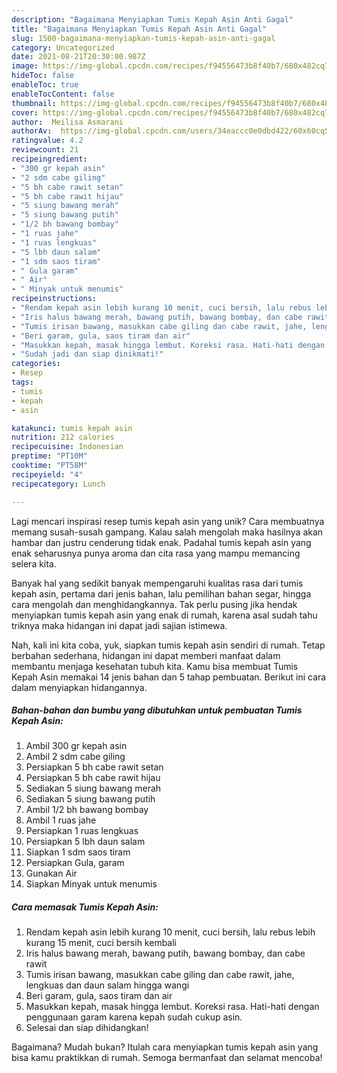 ```yaml
---
description: "Bagaimana Menyiapkan Tumis Kepah Asin Anti Gagal"
title: "Bagaimana Menyiapkan Tumis Kepah Asin Anti Gagal"
slug: 1500-bagaimana-menyiapkan-tumis-kepah-asin-anti-gagal
category: Uncategorized
date: 2021-08-21T20:30:00.987Z
image: https://img-global.cpcdn.com/recipes/f94556473b8f40b7/680x482cq70/tumis-kepah-asin-foto-resep-utama.jpg
hideToc: false
enableToc: true
enableTocContent: false
thumbnail: https://img-global.cpcdn.com/recipes/f94556473b8f40b7/680x482cq70/tumis-kepah-asin-foto-resep-utama.jpg
cover: https://img-global.cpcdn.com/recipes/f94556473b8f40b7/680x482cq70/tumis-kepah-asin-foto-resep-utama.jpg
author:  Meilisa Asmarani
authorAv:  https://img-global.cpcdn.com/users/34eaccc0e0dbd422/60x60cq50/avatar.jpg
ratingvalue: 4.2
reviewcount: 21
recipeingredient:
- "300 gr kepah asin"
- "2 sdm cabe giling"
- "5 bh cabe rawit setan"
- "5 bh cabe rawit hijau"
- "5 siung bawang merah"
- "5 siung bawang putih"
- "1/2 bh bawang bombay"
- "1 ruas jahe"
- "1 ruas lengkuas"
- "5 lbh daun salam"
- "1 sdm saos tiram"
- " Gula garam"
- " Air"
- " Minyak untuk menumis"
recipeinstructions:
- "Rendam kepah asin lebih kurang 10 menit, cuci bersih, lalu rebus lebih kurang 15 menit, cuci bersih kembali"
- "Iris halus bawang merah, bawang putih, bawang bombay, dan cabe rawit"
- "Tumis irisan bawang, masukkan cabe giling dan cabe rawit, jahe, lengkuas dan daun salam hingga wangi"
- "Beri garam, gula, saos tiram dan air"
- "Masukkan kepah, masak hingga lembut. Koreksi rasa. Hati-hati dengan penggunaan garam karena kepah sudah cukup asin."
- "Sudah jadi dan siap dinikmati!"
categories:
- Resep
tags:
- tumis
- kepah
- asin

katakunci: tumis kepah asin 
nutrition: 212 calories
recipecuisine: Indonesian
preptime: "PT10M"
cooktime: "PT58M"
recipeyield: "4"
recipecategory: Lunch

---
```



Lagi mencari inspirasi resep tumis kepah asin yang unik? Cara membuatnya memang susah-susah gampang. Kalau salah mengolah maka hasilnya akan hambar dan justru cenderung tidak enak. Padahal tumis kepah asin yang enak seharusnya punya aroma dan cita rasa yang mampu memancing selera kita.


Banyak hal yang sedikit banyak mempengaruhi kualitas rasa dari tumis kepah asin, pertama dari jenis bahan, lalu pemilihan bahan segar, hingga cara mengolah dan menghidangkannya. Tak perlu pusing jika hendak menyiapkan tumis kepah asin yang enak di rumah, karena asal sudah tahu triknya maka hidangan ini dapat jadi sajian istimewa.




Nah, kali ini kita coba, yuk, siapkan tumis kepah asin sendiri di rumah. Tetap berbahan sederhana, hidangan ini dapat memberi manfaat dalam membantu menjaga kesehatan tubuh kita. Kamu bisa membuat Tumis Kepah Asin memakai 14 jenis bahan dan 5 tahap pembuatan. Berikut ini cara dalam menyiapkan hidangannya.

<!--inarticleads1-->

##### Bahan-bahan dan bumbu yang dibutuhkan untuk pembuatan Tumis Kepah Asin:

1. Ambil 300 gr kepah asin
1. Ambil 2 sdm cabe giling
1. Persiapkan 5 bh cabe rawit setan
1. Persiapkan 5 bh cabe rawit hijau
1. Sediakan 5 siung bawang merah
1. Sediakan 5 siung bawang putih
1. Ambil 1/2 bh bawang bombay
1. Ambil 1 ruas jahe
1. Persiapkan 1 ruas lengkuas
1. Persiapkan 5 lbh daun salam
1. Siapkan 1 sdm saos tiram
1. Persiapkan  Gula, garam
1. Gunakan  Air
1. Siapkan  Minyak untuk menumis




<!--inarticleads2-->

##### Cara memasak Tumis Kepah Asin:

1. Rendam kepah asin lebih kurang 10 menit, cuci bersih, lalu rebus lebih kurang 15 menit, cuci bersih kembali
1. Iris halus bawang merah, bawang putih, bawang bombay, dan cabe rawit
1. Tumis irisan bawang, masukkan cabe giling dan cabe rawit, jahe, lengkuas dan daun salam hingga wangi
1. Beri garam, gula, saos tiram dan air
1. Masukkan kepah, masak hingga lembut. Koreksi rasa. Hati-hati dengan penggunaan garam karena kepah sudah cukup asin.
1. Selesai dan siap dihidangkan!



Bagaimana? Mudah bukan? Itulah cara menyiapkan tumis kepah asin yang bisa kamu praktikkan di rumah. Semoga bermanfaat dan selamat mencoba!
